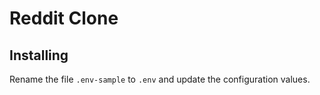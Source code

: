 Reddit Clone
============

## Installing
Rename the file `.env-sample` to `.env` and update the configuration values.
